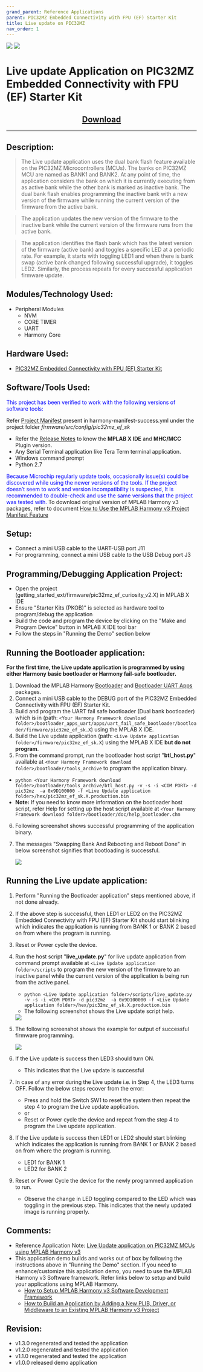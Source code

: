 ```yaml
---
grand_parent: Reference Applications
parent: PIC32MZ Embedded Connectivity with FPU (EF) Starter Kit
title: Live update on PIC32MZ
nav_order: 1
---
```

<img src = "images/microchip_logo.png">
<img src = "images/microchip_mplab_harmony_logo_small.png">

# Live update Application on PIC32MZ Embedded Connectivity with FPU (EF) Starter Kit
<h2 align="center"> <a href="https://github.com/MicrochipTech/MPLAB-Harmony-Reference-Apps/releases/latest/download/pic32mz_uart_live_update.zip" > Download </a> </h2>

-----

## Description:

> The Live update application uses the dual bank flash feature available on the PIC32MZ Microcontrollers (MCUs).
The banks on PIC32MZ MCU are named as BANK1 and BANK2. At any point of time, the application considers the bank on which it is currently executing from as active bank while the other bank is marked as inactive bank. The dual bank flash enables programming the inactive bank with a new version of the firmware while running the current version of the firmware from the active bank.

> The application updates the new version of the firmware to the inactive bank while the current version of the firmware runs from the active bank.

> The application identifies the flash bank which has the latest version of the firmware (active bank) and toggles a specific LED at a periodic rate. For example, it starts with toggling LED1 and when there is bank swap (active bank changed following successful upgrade), it toggles LED2. Similarly, the process repeats for every successful application firmware update.

## Modules/Technology Used:

- Peripheral Modules
	- NVM
	- CORE TIMER
	- UART
	- Harmony Core

## Hardware Used:

- [PIC32MZ Embedded Connectivity with FPU (EF) Starter Kit ](https://www.microchip.com/Developmenttools/ProductDetails/Dm320007)

## Software/Tools Used:
<span style="color:blue"> This project has been verified to work with the following versions of software tools:</span>  

Refer [Project Manifest](./firmware/src/config/pic32mz_ef_sk/harmony-manifest-success.yml) present in harmony-manifest-success.yml under the project folder *firmware/src/config/pic32mz_ef_sk*  
- Refer the [Release Notes](../../../release_notes.md#development-tools) to know the **MPLAB X IDE** and **MHC/MCC** Plugin version.  
- Any Serial Terminal application like Tera Term terminal application.
- Windows command prompt
- Python 2.7

<span style="color:blue"> Because Microchip regularly update tools, occasionally issue(s) could be discovered while using the newer versions of the tools. If the project doesn’t seem to work and version incompatibility is suspected, It is recommended to double-check and use the same versions that the project was tested with. </span> To download original version of MPLAB Harmony v3 packages, refer to document [How to Use the MPLAB Harmony v3 Project Manifest Feature](https://microchip.com/DS90003305)

## Setup:
- Connect a mini USB cable to the UART-USB port J11
- For programming, connect a mini USB cable to the USB Debug port J3

## Programming/Debugging Application Project:
- Open the project (getting_started_ext/firmware/pic32mz_ef_curiosity_v2.X) in MPLAB X IDE
- Ensure "Starter Kits (PKOB)" is selected as hardware tool to program/debug the application
- Build the code and program the device by clicking on the "Make and Program Device" button in MPLAB X IDE tool bar
- Follow the steps in "Running the Demo" section below

## Running the Bootloader application:

**For the first time, the Live update application is programmed by using either Harmony basic bootloader or Harmony fail-safe bootloader.**

1. Download the MPLAB Harmony [Bootloader](https://github.com/Microchip-MPLAB-Harmony/bootloader) and [Bootloader UART Apps](https://github.com/Microchip-MPLAB-Harmony/bootloader_apps_uart) packages.
2. Connect a mini USB cable to the DEBUG port of the PIC32MZ Embedded Connectivity with FPU (EF) Starter Kit.
3. Build and program the UART fail safe bootloader (Dual bank bootloader) which is in (path: `<Your Harmony Framework download folder>/bootloader_apps_uart/apps/uart_fail_safe_bootloader/bootloader/firmware/pic32mz_ef_sk.X`) using the MPLAB X IDE.
4. Build the Live update application (path: `<Live Update application folder>/firmware/pic32mz_ef_sk.X`) using the MPLAB X IDE **but do not program**.
5. From the command prompt, run the bootloader host script "**btl_host.py**" available at `<Your Harmony Framework download folder>/bootloader/tools_archive` to program the application binary.
 - `python <Your Harmony Framework download folder>/bootloader/tools_archive/btl_host.py -v -s -i <COM PORT> -d pic32mz  -a 0x9D100000 -f <Live Update application folder>/hex/pic32mz_ef_sk.X.production.bin`
  - **Note:** If you need to know more information on the bootloader host script, refer Help for setting up the host script available at `<Your Harmony Framework download folder>/bootloader/doc/help_bootloader.chm`
6. Following screenshot shows successful programming of the application binary.
7. The messages "Swapping Bank And Rebooting and Reboot Done" in below screenshot signifies that bootloading is successful.

    <img src = "images/bootloaderscript_result.png" >

## Running the Live update application:
1. Perform "Running the Bootloader application" steps mentioned above, if not done already.
2. If the above step is successful, then LED1 or LED2 on the PIC32MZ Embedded Connectivity with FPU (EF) Starter Kit should start blinking which indicates the application is running from BANK 1 or BANK 2 based on from where the program is running.
3. Reset or Power cycle the device.
4. Run the host script "**live_update.py**" for live update application from command prompt available at `<Live Update application folder>/scripts` to program the new version of the firmware to an inactive panel while the current version of the application is being run from the active panel.
   - `python <Live Update application folder>/scripts/live_update.py -v -s -i <COM PORT> -d pic32mz  -a 0x9D100000 -f <Live Update application folder>/hex/pic32mz_ef_sk.X.production.bin`
   - The following screenshot shows the Live update script help.

    <img src = "images/bootloaderscript_help.png" >

5. The following screenshot shows the example for output of successful firmware programming.

    <img src = "images/liveupdatescrip_result.png" >

6. If the Live update is success then LED3 should turn ON.
   * This indicates that the Live update is successful
7. In case of any error during the Live update i.e. in Step 4, the LED3 turns OFF. Follow the below steps recover from the error:
   * Press and hold the Switch SW1 to reset the system then repeat the step 4 to program the Live update application.
   * or
   * Reset or Power cycle the device and repeat from the step 4 to program the Live update application.
8. If the Live update is success then LED1 or LED2 should start blinking which indicates the application is running from BANK 1 or BANK 2 based on from where the program is running.
   * LED1 for BANK 1
   * LED2 for BANK 2
9. Reset or Power Cycle the device for the newly programmed application to run.
   * Observe the change in LED toggling compared to the LED which was toggling in the previous step. This indicates that the newly updated image is running properly.

## Comments:
- Reference Application Note: [Live Update application on PIC32MZ MCUs using MPLAB Harmony v3](http://ww1.microchip.com/downloads/en/Appnotes/Live_Update_Application_on_PIC32MZ_MCUs_Using_MPLAB_Harmonyv3_DS00003703A.pdf)
- This application demo builds and works out of box by following the instructions above in "Running the Demo" section. If you need to enhance/customize this application demo, you need to use the MPLAB Harmony v3 Software framework. Refer links below to setup and build your applications using MPLAB Harmony.
	- [How to Setup MPLAB Harmony v3 Software Development Framework](https://www.microchip.com/mymicrochip/filehandler.aspx?ddocname=en1000821)
	- [How to Build an Application by Adding a New PLIB, Driver, or Middleware to an Existing MPLAB Harmony v3 Project](http://ww1.microchip.com/downloads/en/DeviceDoc/How_to_Build_Application_Adding_PLIB_%20Driver_or_Middleware%20_to_MPLAB_Harmony_v3Project_DS90003253A.pdf)

## Revision:
- v1.3.0 regenerated and tested the application
- v1.2.0 regenerated and tested the application
- v1.1.0 regenerated and tested the application
- v1.0.0 released demo application
